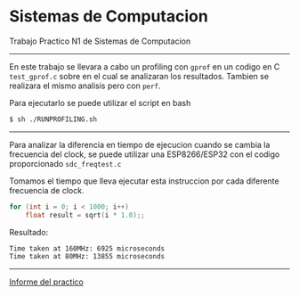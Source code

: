 # Sistemas de Computacion
Trabajo Practico N1 de Sistemas de Computacion

---

En este trabajo se llevara a cabo un profiling con `gprof` en un codigo en C `test_gprof.c` sobre en el cual se analizaran los resultados. Tambien se realizara el mismo analisis pero con `perf`.

Para ejecutarlo se puede utilizar el script en bash
```bash
$ sh ./RUNPROFILING.sh
```

---

Para analizar la diferencia en tiempo de ejecucion cuando se cambia la frecuencia del clock, se puede utilizar una ESP8266/ESP32 con el codigo proporcionado `sdc_freqtest.c`

Tomamos el tiempo que lleva ejecutar esta instruccion por cada diferente frecuencia de clock.
```c
for (int i = 0; i < 1000; i++) 
    float result = sqrt(i * 1.0);; 
```

Resultado:
```bash
Time taken at 160MHz: 6925 microseconds
Time taken at 80MHz: 13855 microseconds
```

---

[Informe del practico](https://docs.google.com/document/d/1twKgpK01hXjLlSOI8LOAxweLYvJLnhQyki-HFWw1JMI/edit?usp=sharing)
